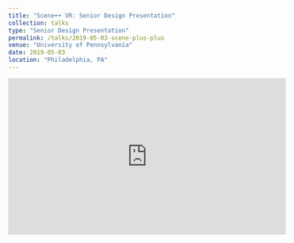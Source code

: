 ```yaml
---
title: "Scene++ VR: Senior Design Presentation"
collection: talks
type: "Senior Design Presentation"
permalink: /talks/2019-05-03-scene-plus-plus
venue: "University of Pennsylvania"
date: 2019-05-03
location: "Philadelphia, PA"
---
```


<iframe width="560" height="315" src="https://www.youtube.com/embed/ljx3pi4VJgc" title="YouTube video player" frameborder="0" allow="accelerometer; autoplay; clipboard-write; encrypted-media; gyroscope; picture-in-picture; web-share" allowfullscreen></iframe>